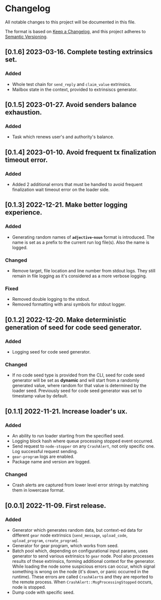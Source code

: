 # Changelog

All notable changes to this project will be documented in this file.

The format is based on [Keep a Changelog](https://keepachangelog.com/en/1.0.0/),
and this project adheres to [Semantic Versioning](https://semver.org/spec/v2.0.0.html).

## [0.1.6] 2023-03-16. Complete testing extrinsics set.
### Added
- Whole test chain for `send_reply` and `claim_value` extrinsics.
- Mailbox state in the context, provided to extrinsiscs generator.

## [0.1.5] 2023-01-27. Avoid senders balance exhaustion.
### Added
- Task which renews user's and authority's balance.

## [0.1.4] 2023-01-10. Avoid frequent tx finalization timeout error.
### Added
- Added 2 additional errors that must be handled to avoid frequent finalization wait timeout error on the loader side.

## [0.1.3] 2022-12-21. Make better logging experience.
### Added
- Generating random names of **`adjective`-`noun`** format is introduced. The name is set as a prefix to the current run log file(s). Also the name is logged.
### Changed
- Remove target, file location and line number from stdout logs. They still remain in file logging as it's considered as a more verbose logging.
### Fixed
- Removed double logging to the stdout.
- Removed formatting with ansi symbols for stdout logger.

## [0.1.2] 2022-12-20. Make deterministic generation of seed for code seed generator.
### Added
- Logging seed for code seed generator.
### Changed
- If no code seed type is provided from the CLI, seed for code seed generator will be set as __dynamic__ and will start from a randomly generated value, where random for that value is determined by the loader seed. Previously seed for code seed generator was set to timestamp value by default.

## [0.1.1] 2022-11-21. Increase loader's ux.
### Added
- An ability to run loader starting from the specified seed.
- Logging block hash where queue processing stopped event occurred.
- Send request to `node-stopper` on any `CrashAlert`, not only specific one. Log successful request sending.
- `gear-program` logs are enabled.
- Package name and version are logged.
### Changed
- Crash alerts are captured from lower level error strings by matching them in lowercase format.

## [0.0.1] 2022-11-09. First release.
### Added
- Generator which generates random data, but context-ed data for different `gear` node extrinsics (`send_message`, `upload_code`, `upload_program`, `create_program`).
- Generator for gear program, which works from seed.
- Batch pool which, depending on configurational input params, uses generator to send various extrinsics to `gear` node. Pool also processes results of these extrinsics,
  forming additional context for the generator. While loading the node some suspicious errors can occur, which signal something is wrong on the node (it's down, or panic
  occurred in the runtime). These errors are called `CrashAlert`s and they are reported to the remote process. When `CrashAlert::MsgProcessingStopped` occurs, node is stopped.
- Dump code with specific seed.